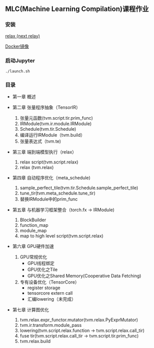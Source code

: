 ## MLC(Machine Learning Compilation)课程作业

### 安装
[relax (next relay)](https://github.com/mlc-ai/relax.git)

[Docker镜像](https://hub.docker.com/repository/docker/tedder/mlc/general)

### 启动Jupyter
```shell
./launch.sh
```

### 目录
- 第一章 概述
- 第二章 张量程序抽象（TensorIR）
    1. 张量元函数(tvm.script.tir.prim_func)
    2. IRModule(tvm.ir.module.IRModule)
    2. Schedule(tvm.tir.Schedule)
    3. 编译运行IRModule（tvm.build）
    4. 张量表达式（tvm.te)
    
- 第三章 端到端模型执行（relax）
    1. relax script(tvm.script.relax)
    2. relax (tvm.relax)

- 第四章 自动程序优化（meta_schedule)
    1. sample_perfect_tile(tvm.tir.Schedule.sample_perfect_tile)
    2. tune_tir(tvm.meta_schedule.tune_tir)
    3. 替换IRModule中的prim_func

- 第五章 与机器学习框架整合（torch.fx -> IRModule)
    1. BlockBuilder
    2. function_map
    3. module_map
    4. map to high level script(tvm.script.relax)


- 第六章 GPU硬件加速
    1. GPU常规优化
        - GPU线程绑定
        - GPU优化之Tile
        - GPU优化之Shared Memory(Cooperative Data Fetching)
    2. 专有设备优化（TensorCore）
        - register storage
        - tensorcore extern call
        - 汇编lowering（未完成）

- 第七章 计算图优化
    1. tvm.relax.expr_functor.mutator(tvm.relax.PyExprMutator)
    2. tvm.ir.transform.module_pass
    3. lowering(tvm.script.relax.function -> tvm.script.relax.call_tir)
    4. fuse tir(tvm.script.relax.call_tir -> tvm.script.tir.prim_func)
    5. tvm.relax.build
